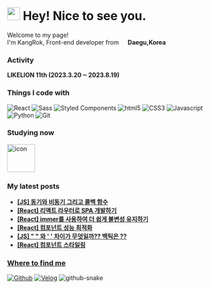 <h1><img src="https://emojis.slackmojis.com/emojis/images/1531849430/4246/blob-sunglasses.gif?1531849430" width="30"/> Hey! Nice to see you.</h1>

<p>Welcome to my page! </br> I'm KangRok, Front-end developer from <img src="https://github.com/KangRokYoon/KangRokYoon/assets/129154834/6a763c64-03ff-49f6-a964-0750066369cb" width="13"/> <b>Daegu,Korea</b>

<h3>Activity</h3>
<p>
	<b>LIKELION 11th (2023.3.20 ~ 2023.8.19)</b>
</p>

<h3>Things I code with</h3>

<p>
	<img alt="React" src="https://img.shields.io/badge/-React-45b8d8?style=flat-square&logo=react&logoColor=white" />
	<img alt="Sass" src="https://img.shields.io/badge/-Sass-CC6699?style=flat-square&logo=sass&logoColor=white" />
	<img alt="Styled Components" src="https://img.shields.io/badge/-Styled_Components-db7092?style=flat-square&logo=styled-components&logoColor=white" />
	<img alt="html5" src="https://img.shields.io/badge/-HTML5-E34F26?style=flat-square&logo=html5&logoColor=white" />
	<img alt="CSS3" src="https://img.shields.io/badge/-CSS3-1572B6?style=flat-square&logo=CSS3&logoColor=white" />
	<img alt="Javascript" src="https://img.shields.io/badge/-Javascript-F7DF1E?style=flat-square&logo=Javascript&logoColor=white" />
	<img alt="Python" src="https://img.shields.io/badge/-Python-3776AB?style=flat-square&logo=Python&logoColor=white" />
	<img alt="Git" src="https://img.shields.io/badge/-Git-F05032?style=flat-square&logo=Git&logoColor=white" />
</p>

<h3>Studying now</h3>

<img src="https://techstack-generator.vercel.app/swift-icon.svg" alt="icon" width="65" height="65" />

<h3>My latest posts</h3>
<ul>
  <li><a href="https://velog.io/@ykr0919/React-%EB%8F%99%EA%B8%B0%EC%99%80-%EB%B9%84%EB%8F%99%EA%B8%B0-%EA%B7%B8%EB%A6%AC%EA%B3%A0-%EC%BD%9C%EB%B0%B1-%ED%95%A8%EC%88%98"> <b> [JS] 동기와 비동기 그리고 콜백 함수</b></li>
  <li><a href="https://velog.io/@ykr0919/React-%EB%A6%AC%EC%95%A1%ED%8A%B8-%EB%9D%BC%EC%9A%B0%ED%84%B0%EB%A1%9C-SPA-%EA%B0%9C%EB%B0%9C%ED%95%98%EA%B8%B0"><b>[React] 리액트 라우터로 SPA 개발하기</b></li>
  <li><a href="https://velog.io/@ykr0919/React-immer%EB%A5%BC-%EC%82%AC%EC%9A%A9%ED%95%98%EC%97%AC-%EB%8D%94-%EC%89%BD%EA%B2%8C-%EB%B6%88%EB%B3%80%EC%84%B1-%EC%9C%A0%EC%A7%80%ED%95%98%EA%B8%B0"><b>[React] immer를 사용하여 더 쉽게 불변성 유지하기</b></li>	  
  <li><a href="https://velog.io/@ykr0919/React-%EC%BB%B4%ED%8F%AC%EB%84%8C%ED%8A%B8-%EC%84%B1%EB%8A%A5-%EC%B5%9C%EC%A0%81%ED%99%94"><b>[React] 컴포넌트 성능 최적화</b></li>
  <li><a href="https://velog.io/@ykr0919/JS-%EC%99%80-%EC%B0%A8%EC%9D%B4%EA%B0%80-%EB%AC%B4%EC%97%87%EC%9D%BC%EA%B9%8C-%EB%B0%B1%ED%8B%B1%EC%9D%80"><b>[JS] " " 와 ' ' 차이가 무엇일까?? 백틱은 ??</b></li>
   <li><a href="https://velog.io/@ykr0919/React-%EC%BB%B4%ED%8F%AC%EB%84%8C%ED%8A%B8-%EC%8A%A4%ED%83%80%EC%9D%BC%EB%A7%81"><b>[React] 컴포넌트 스타일링</b></li>
</ul>

<h3>Where to find me</h3>
<p><a href="https://github.com/KangRokYoon" target="_blank"><img alt="Github" src="https://img.shields.io/badge/GitHub-%2312100E.svg?&style=for-the-badge&logo=Github&logoColor=white" /></a> <a href="https://velog.io/@ykr0919" target="_blank"><img alt="Velog" src="https://img.shields.io/badge/Velog-20C997?&style=for-the-badge&logo=Velog&logoColor=white" /></a>

<picture>
  <source media="(prefers-color-scheme: dark)" srcset="https://github.com/heejinnn/heejinnn/blob/output/github-contribution-grid-snake-dark.svg" />
  <source media="(prefers-color-scheme: light)" srcset="https://github.com/heejinnn/heejinnn/blob/output/github-contribution-grid-snake.svg" />
 <img alt="github-snake" src="https://github.com/KangRokYoon/KangRokYoon/blob/output/github-contribution-grid-snake-dark.svg"/>
</picture>



















<!---
KangRokYoon/KangRokYoon is a ✨ special ✨ repository because its `README.md` (this file) appears on your GitHub profile.
You can click the Preview link to take a look at your changes.
--->
